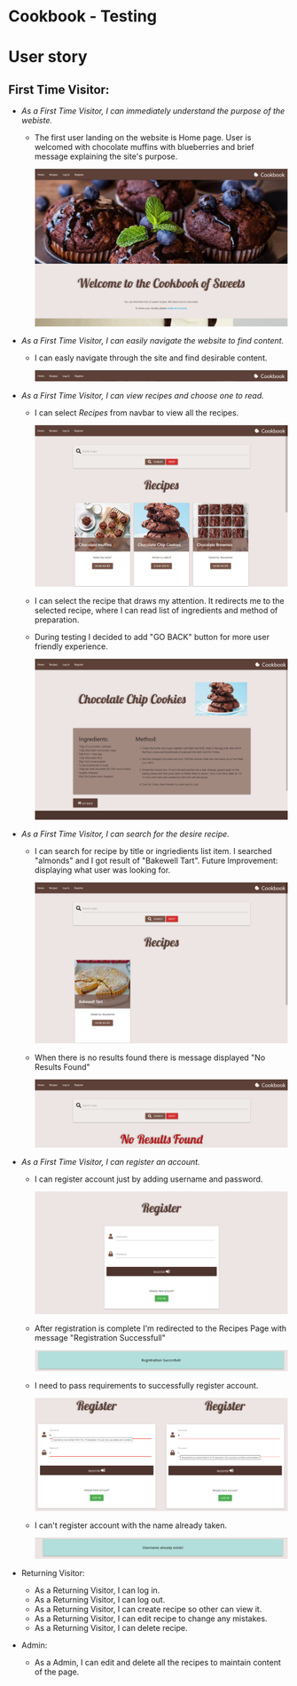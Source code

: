 # Cookbook - Testing

# User story

## First Time Visitor:
+ *As a First Time Visitor, I can immediately understand the purpose of the webiste.*
    + The first user landing on the website is Home page. User is welcomed with chocolate muffins with blueberries and brief message explaining the site's purpose.

        ![Home Page](documentation/feature-home-page.png)

+ *As a First Time Visitor, I can easily navigate the website to find content.*
    + I can easly navigate through the site and find desirable content.

        ![Navbar](documentation/feature-navbar-desktop.png)

+ *As a First Time Visitor, I can view recipes and choose one to read.*
    + I can select *Recipes* from navbar to view all the recipes.

        ![Recipes](documentation/feature-recipes.png)

    + I can select the recipe that draws my attention. It redirects me to the selected recipe, where I can read list of ingredients and method of preparation. 
    + During testing I decided to add "GO BACK" button for more user friendly experience. 

        ![Selected recipe](documentation/full-recipe.png)

+ *As a First Time Visitor, I can search for the desire recipe.*
    + I can search for recipe by title or ingriedients list item. I searched "almonds" and I got result of "Bakewell Tart". Future Improvement: displaying what user was looking for.

        ![Found Recipe](documentation/almonds.png)

    + When there is no results found there is message displayed "No Results Found"

        ![No results](documentation/no-results.png)

+ *As a First Time Visitor, I can register an account.*
    + I can register account just by adding username and password. 

        ![Register account](documentation/feature-register-desktop.png)

    + After registration is complete I'm redirected to the Recipes Page with message "Registration Successfull"

        ![Registration Successfull](documentation/registration-successfull.png)
    
    + I need to pass requirements to successfully register account.

        ![Registration requirements](documentation/registration.png)

    + I can't register account with the name already taken.

        ![User already exists](documentation/user-exists.png)


+ Returning Visitor:
    + As a Returning Visitor, I can log in.
    + As a Returning Visitor, I can log out.
    + As a Returning Visitor, I can create recipe so other can view it.
    + As a Returning Visitor, I can edit recipe to change any mistakes.
    + As a Returning Visitor, I can delete recipe.

+ Admin:
    + As a Admin, I can edit and delete all the recipes to maintain content of the page.